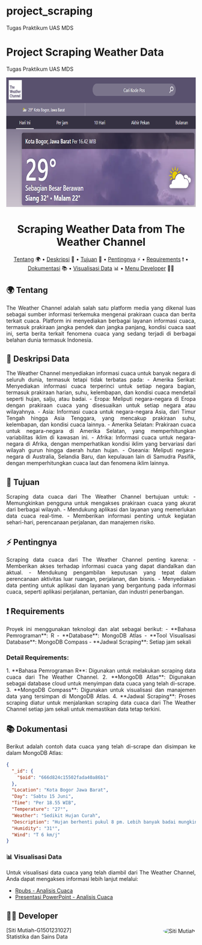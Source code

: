# project_scraping
Tugas Praktikum UAS MDS

# Project Scraping Weather Data

Tugas Praktikum UAS MDS

<p align="center">
  <img width="900" height="343" src="https://github.com/smutiah48/project_scraping/blob/main/Weather.PNG">
</p>

<div align="center">

# Scraping Weather Data from The Weather Channel

[Tentang](#tentang) 🌍
•
[Deskripsi](#deskripsi) 📝
•
[Tujuan](#tujuan) 🎯
•
[Pentingnya](#pentingnya) ⚡
•
[Requirements](#requirements) ❗
•
[Dokumentasi](#dokumentasi) 📚
•
[Visualisasi Data](#visualisasi-data) 📊
•
[Menu Developer](#menu-developer) 👩‍💻
</div>

## 🌍 Tentang
  <div align="justify">
The Weather Channel adalah salah satu platform media yang dikenal luas sebagai sumber informasi terkemuka mengenai prakiraan cuaca dan berita terkait cuaca. Platform ini menyediakan berbagai layanan informasi cuaca, termasuk prakiraan jangka pendek dan jangka panjang, kondisi cuaca saat ini, serta berita terkait fenomena cuaca yang sedang terjadi di berbagai belahan dunia termasuk Indonesia.
</div>

## 📝 Deskripsi Data
  <div align="justify">
The Weather Channel menyediakan informasi cuaca untuk banyak negara di seluruh dunia, termasuk tetapi tidak terbatas pada:
- Amerika Serikat: Menyediakan informasi cuaca terperinci untuk setiap negara bagian, termasuk prakiraan harian, suhu, kelembapan, dan kondisi cuaca mendetail seperti hujan, salju, atau badai.
- Eropa: Meliputi negara-negara di Eropa dengan prakiraan cuaca yang disesuaikan untuk setiap negara atau wilayahnya.
- Asia: Informasi cuaca untuk negara-negara Asia, dari Timur Tengah hingga Asia Tenggara, yang mencakup prakiraan suhu, kelembapan, dan kondisi cuaca lainnya.
- Amerika Selatan: Prakiraan cuaca untuk negara-negara di Amerika Selatan, yang memperhitungkan variabilitas iklim di kawasan ini.
- Afrika: Informasi cuaca untuk negara-negara di Afrika, dengan memperhatikan kondisi iklim yang bervariasi dari wilayah gurun hingga daerah hutan hujan.
- Oseania: Meliputi negara-negara di Australia, Selandia Baru, dan kepulauan lain di Samudra Pasifik, dengan memperhitungkan cuaca laut dan fenomena iklim lainnya.
</div>

## 🎯 Tujuan
  <div align="justify">
Scraping data cuaca dari The Weather Channel bertujuan untuk:
- Memungkinkan pengguna untuk mengakses prakiraan cuaca yang akurat dari berbagai wilayah.
- Mendukung aplikasi dan layanan yang memerlukan data cuaca real-time.
- Memberikan informasi penting untuk kegiatan sehari-hari, perencanaan perjalanan, dan manajemen risiko.
</div>

## ⚡ Pentingnya
  <div align="justify">
Scraping data cuaca dari The Weather Channel penting karena:
- Memberikan akses terhadap informasi cuaca yang dapat diandalkan dan aktual.
- Mendukung pengambilan keputusan yang tepat dalam perencanaan aktivitas luar ruangan, perjalanan, dan bisnis.
- Menyediakan data penting untuk aplikasi dan layanan yang bergantung pada informasi cuaca, seperti aplikasi perjalanan, pertanian, dan industri penerbangan.
</div>

## ❗ Requirements
  <div align="justify">
Proyek ini menggunakan teknologi dan alat sebagai berikut:
- **Bahasa Pemrograman**: R
- **Database**: MongoDB Atlas
- **Tool Visualisasi Database**: MongoDB Compass
- **Jadwal Scraping**: Setiap jam sekali
</div>

### Detail Requirements:
  <div align="justify">
1. **Bahasa Pemrograman R**: Digunakan untuk melakukan scraping data cuaca dari The Weather Channel.
2. **MongoDB Atlas**: Digunakan sebagai database cloud untuk menyimpan data cuaca yang telah di-scrape.
3. **MongoDB Compass**: Digunakan untuk visualisasi dan manajemen data yang tersimpan di MongoDB Atlas.
4. **Jadwal Scraping**: Proses scraping diatur untuk menjalankan scraping data cuaca dari The Weather Channel setiap jam sekali untuk memastikan data tetap terkini.
</div>

## 📚 Dokumentasi

  <div align="justify">
Berikut adalah contoh data cuaca yang telah di-scrape dan disimpan ke dalam MongoDB Atlas:

```json
{
  "_id": {
    "$oid": "666d824c15502fada40a86b1"
  },
  "Location": "Kota Bogor Jawa Barat",
  "Day": "Sabtu 15 Juni",
  "Time": "Per 18.55 WIB",
  "Temperature": "27°",
  "Weather": "Sedikit Hujan Curah",
  "Description": "Hujan berhenti pukul 8 pm. Lebih banyak badai mungkin terjadi nanti.",
  "Humidity": "31°",
  "Wind": "T 6 km/j"
}
```
### 📊 Visualisasi Data
Untuk visualisasi data cuaca yang telah diambil dari The Weather Channel, Anda dapat mengakses informasi lebih lanjut melalui:

- [Rpubs - Analisis Cuaca](https://example.com/link_rpubs)
- [Presentasi PowerPoint - Analisis Cuaca](https://example.com/link_ppt)

## 👨‍💻 Developer

<div style="float: right; margin-left: 20px; margin-bottom: 20px;">
  <img src="https://github.com/smutiah48/Project_MDS6/blob/main/scr/Mutiah.JPG" alt="Siti Mutiah" style="border-radius: 50%; border: 2px solid white; margin-left: 5cm;" width="175" height="200">
</div>

[Siti Mutiah-G1501231027]<br>
Statistika dan Sains Data
